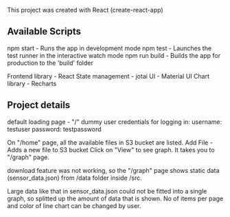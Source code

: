This project was created with React (create-react-app)

## Available Scripts

npm start - Runs the app in development mode
npm test - Launches the test runner in the interactive watch mode
npm run build - Builds the app for production to the 'build' folder

Frontend library - React
State management - jotai
UI - Material UI
Chart library - Recharts

## Project details

default loading page - "/"
dummy user credentials for logging in:
username: testuser
password: testpassword

On "/home" page, all the available files in S3 bucket are listed.
Add File - Adds a new file to S3 bucket
Click on "View" to see graph. It takes you to "/graph" page.

download feature was not working, so the "/graph" page shows static data (sensor_data.json) from /data folder inside /src.

Large data like that in sensor_data.json could not be fitted into a single graph, so splitted up the amount of data that is shown. No of items per page and color of line chart can be changed by user.
